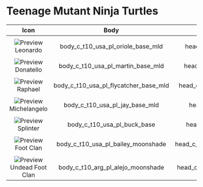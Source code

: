 # Teenage Mutant Ninja Turtles

| Icon | Body | Head | Arms
| :--: | :--: | :--: | :--:
| | | | |
| ![Preview](https://stockpile.detonated.com/static/bundle_images/resized/bo6d62221b2b3cf1e8630ad69b668826d7cf09b903367275dc17d57dca1401e805a_large.webp) <br>Leonardo | body_c_t10_usa_pl_oriole_base_mld | head_c_t10_usa_pl_oriole_base | vm_c_t10_usa_pl_oriole_base |
| | | | | 
| ![Preview](https://stockpile.detonated.com/static/bundle_images/resized/bo690e45ccda67ca30487ec0ef3a9d7202e67745e924d062f425b3c1dd7855d8e0a_large.webp) <br>Donatello | body_c_t10_usa_pl_martin_base_mld | head_c_t10_usa_pl_martin_base | vm_c_t10_usa_pl_martin_base |
| | | | | 
| ![Preview](https://stockpile.detonated.com/static/bundle_images/resized/bo66af9e65ceb4d318bce35c7fcf81f1310f5d9bccd84782b4cde4781df0b9d3cfe_large.webp) <br>Raphael | body_c_t10_usa_pl_flycatcher_base_mld | head_c_t10_usa_pl_flycatcher_base | vm_c_t10_usa_pl_flycatcher_base |
| | | | | 
| ![Preview](https://stockpile.detonated.com/static/bundle_images/resized/bo625982284e7b57bbc832a673d812c38ce84cbbd5f39a17a091084facbf991775d_large.webp) <br>Michelangelo | body_c_t10_usa_pl_jay_base_mld | head_c_t10_usa_pl_jay_base  | vm_c_t10_usa_pl_jay_base |
| | | | | 
| ![Preview](https://upload.wikimedia.org/wikipedia/commons/a/a3/Image-not-found.png) <br>Splinter | body_c_t10_usa_pl_buck_base | head_c_t10_usa_pl_buck_base | vm_c_t10_usa_pl_buck_base |
| | | | | 
| ![Preview](https://static.wikia.nocookie.net/callofduty/images/8/8a/Bailey_FootClan_Skin_BO6.png/revision/latest?cb=20250227234723) <br>Foot Clan | body_c_t10_usa_pl_bailey_moonshade | head_c_t10_usa_pl_bailey_moonshade | vm_c_t10_usa_pl_bailey_moonshade | 
| | | | | 
| ![Preview](https://static.wikia.nocookie.net/callofduty/images/4/44/Toro_UndeadFootClan_Skin_BO6.png/revision/latest?cb=20250227234728) <br>Undead Foot Clan | body_c_t10_arg_pl_alejo_moonshade  | head_c_t10_arg_pl_alejo_moonshade | vm_c_t10_arg_pl_alejo_moonshade | 
